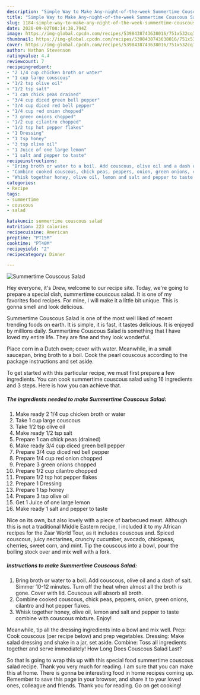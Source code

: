 ```yaml
---
description: "Simple Way to Make Any-night-of-the-week Summertime Couscous Salad"
title: "Simple Way to Make Any-night-of-the-week Summertime Couscous Salad"
slug: 1184-simple-way-to-make-any-night-of-the-week-summertime-couscous-salad
date: 2020-09-02T08:14:38.794Z
image: https://img-global.cpcdn.com/recipes/5398438743638016/751x532cq70/summertime-couscous-salad-recipe-main-photo.jpg
thumbnail: https://img-global.cpcdn.com/recipes/5398438743638016/751x532cq70/summertime-couscous-salad-recipe-main-photo.jpg
cover: https://img-global.cpcdn.com/recipes/5398438743638016/751x532cq70/summertime-couscous-salad-recipe-main-photo.jpg
author: Nathan Stevenson
ratingvalue: 4.4
reviewcount: 7
recipeingredient:
- "2 1/4 cup chicken broth or water"
- "1 cup large couscous"
- "1/2 tsp olive oil"
- "1/2 tsp salt"
- "1 can chick peas drained"
- "3/4 cup diced green bell pepper"
- "3/4 cup diced red bell pepper"
- "1/4 cup red onion chopped"
- "3 green onions chopped"
- "1/2 cup cilantro chopped"
- "1/2 tsp hot pepper flakes"
- "1 Dressing"
- "1 tsp honey"
- "3 tsp olive oil"
- "1 Juice of one large lemon"
- "1 salt and pepper to taste"
recipeinstructions:
- "Bring broth or water to a boil. Add couscous, olive oil and a dash of salt. Simmer 10-12 minutes. Turn off the heat when almost all the broth is gone. Cover with lid. Couscous will absorb all broth."
- "Combine cooked couscous, chick peas, peppers, onion, green onions, cilantro and hot pepper flakes."
- "Whisk together honey, olive oil, lemon and salt and pepper to taste combine with couscous mixture. Enjoy!"
categories:
- Recipe
tags:
- summertime
- couscous
- salad

katakunci: summertime couscous salad 
nutrition: 223 calories
recipecuisine: American
preptime: "PT15M"
cooktime: "PT40M"
recipeyield: "2"
recipecategory: Dinner

---
```



![Summertime Couscous Salad](https://img-global.cpcdn.com/recipes/5398438743638016/751x532cq70/summertime-couscous-salad-recipe-main-photo.jpg)

Hey everyone, it's Drew, welcome to our recipe site. Today, we're going to prepare a special dish, summertime couscous salad. It is one of my favorites food recipes. For mine, I will make it a little bit unique. This is gonna smell and look delicious.

Summertime Couscous Salad is one of the most well liked of recent trending foods on earth. It is simple, it is fast, it tastes delicious. It is enjoyed by millions daily. Summertime Couscous Salad is something that I have loved my entire life. They are fine and they look wonderful.

Place corn in a Dutch oven; cover with water. Meanwhile, in a small saucepan, bring broth to a boil. Cook the pearl couscous according to the package instructions and set aside.


To get started with this particular recipe, we must first prepare a few ingredients. You can cook summertime couscous salad using 16 ingredients and 3 steps. Here is how you can achieve that.

<!--inarticleads1-->

##### The ingredients needed to make Summertime Couscous Salad:

1. Make ready 2 1/4 cup chicken broth or water
1. Take 1 cup large couscous
1. Take 1/2 tsp olive oil
1. Make ready 1/2 tsp salt
1. Prepare 1 can chick peas (drained)
1. Make ready 3/4 cup diced green bell pepper
1. Prepare 3/4 cup diced red bell pepper
1. Prepare 1/4 cup red onion chopped
1. Prepare 3 green onions chopped
1. Prepare 1/2 cup cilantro chopped
1. Prepare 1/2 tsp hot pepper flakes
1. Prepare 1 Dressing
1. Prepare 1 tsp honey
1. Prepare 3 tsp olive oil
1. Get 1 Juice of one large lemon
1. Make ready 1 salt and pepper to taste


Nice on its own, but also lovely with a piece of barbecued meat. Although this is not a traditional Middle Eastern recipe, I included it to my African recipes for the Zaar World Tour, as it includes couscous and. Spiced couscous, juicy nectarines, crunchy cucumber, avocado, chickpeas, cherries, sweet corn, and mint. Tip the couscous into a bowl, pour the boiling stock over and mix well with a fork. 

<!--inarticleads2-->

##### Instructions to make Summertime Couscous Salad:

1. Bring broth or water to a boil. Add couscous, olive oil and a dash of salt. Simmer 10-12 minutes. Turn off the heat when almost all the broth is gone. Cover with lid. Couscous will absorb all broth.
1. Combine cooked couscous, chick peas, peppers, onion, green onions, cilantro and hot pepper flakes.
1. Whisk together honey, olive oil, lemon and salt and pepper to taste combine with couscous mixture. Enjoy!


Meanwhile, tip all the dressing ingredients into a bowl and mix well. Prep: Cook couscous (per recipe below) and prep vegetables. Dressing: Make salad dressing and shake in a jar, set aside. Combine: Toss all ingredients together and serve immediately! How Long Does Couscous Salad Last? 

So that is going to wrap this up with this special food summertime couscous salad recipe. Thank you very much for reading. I am sure that you can make this at home. There is gonna be interesting food in home recipes coming up. Remember to save this page in your browser, and share it to your loved ones, colleague and friends. Thank you for reading. Go on get cooking!
